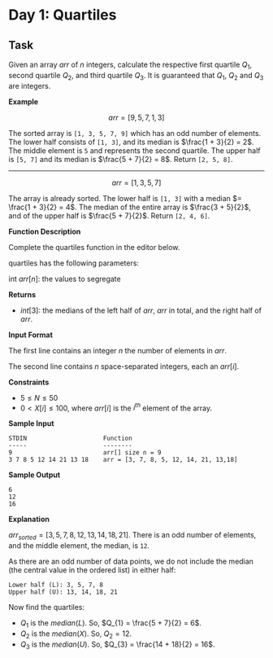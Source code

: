 # Day 1: Quartiles

## Task

Given an array $arr$ of $n$ integers, calculate the respective first quartile $Q_{1}$, second quartile $Q_{2}$, and third quartile $Q_{3}$. It is guaranteed that $Q_{1}$, $Q_{2}$ and $Q_{3}$ are integers.

**Example**

```math
arr = [9, 5, 7, 1, 3]
```

The sorted array is `[1, 3, 5, 7, 9]` which has an odd number of elements. The lower half consists of `[1, 3]`, and its median is $\frac{1 + 3}{2} = 2$. The middle element is `5` and represents the second quartile. The upper half is `[5, 7]` and its median is $\frac{5 + 7}{2} = 8$. Return `[2, 5, 8]`.

---

```math
arr = [1, 3, 5, 7]
```
The array is already sorted. The lower half is `[1, 3]` with a median $= \frac{1 + 3}{2} = 4$. The median of the entire array is $\frac{3 + 5}{2}$, and of the upper half is $\frac{5 + 7}{2}$. Return `[2, 4, 6]`.


**Function Description**

Complete the quartiles function in the editor below.

quartiles has the following parameters:

int $arr[n]$: the values to segregate

**Returns**

- $int[3]$: the medians of the left half of $arr$, $arr$ in total, and the right half of $arr$.

**Input Format**

The first line contains an integer $n$ the number of elements in $arr$.

The second line contains $n$ space-separated integers, each an $arr[i]$.

**Constraints**

- $5 \le N \le 50$
- $0 < X[i] \le 100$, where $arr[i]$ is the $i^{th}$ element of the array.

**Sample Input**
```
STDIN                     Function
-----                     --------    
9                         arr[] size n = 9 
3 7 8 5 12 14 21 13 18    arr = [3, 7, 8, 5, 12, 14, 21, 13,18]
```

**Sample Output**

```
6
12
16
```

**Explanation**

$arr_{sorted} = [3, 5, 7, 8, 12, 13, 14, 18, 21]$. There is an odd number of elements, and the middle element, the median, is `12`.

As there are an odd number of data points, we do not include the median (the central value in the ordered list) in either half:

```
Lower half (L): 3, 5, 7, 8
Upper half (U): 13, 14, 18, 21
```

Now find the quartiles:

- $Q_{1}$ is the $median(L)$. So, $Q_{1} = \frac{5 + 7}{2} = 6$.
- $Q_{2}$ is the $median(X)$. So, $Q_{2} = 12$.
- $Q_{3}$ is the $median(U)$. So, $Q_{3} = \frac{14 + 18}{2} = 16$.